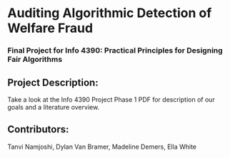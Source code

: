 # **Auditing Algorithmic Detection of Welfare Fraud**
### Final Project for Info 4390: Practical Principles for Designing Fair Algorithms
## Project Description:
Take a look at the Info 4390 Project Phase 1 PDF for  description of our goals and a literature overview.

## Contributors: 
Tanvi Namjoshi, Dylan Van Bramer, Madeline Demers, Ella White
 
